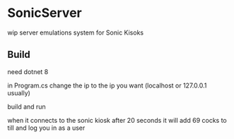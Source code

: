 # SonicServer

wip server emulations system for Sonic Kisoks

## Build

need dotnet 8

in Program.cs change the ip to the ip you want (localhost or 127.0.0.1 usually)

build and run 

when it connects to the sonic kiosk after 20 seconds it will add 69 cocks to till and log you in as a user
